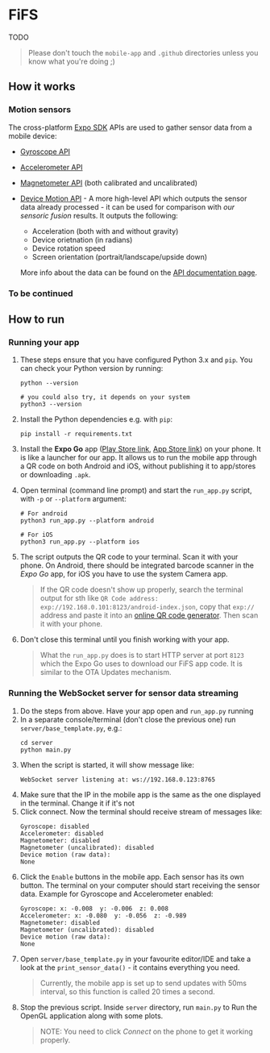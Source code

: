 # FiFS

TODO

> Please don't touch the `mobile-app` and `.github` directories unless you know what you're doing ;)

## How it works

### Motion sensors

The cross-platform [Expo SDK](https://expo.dev) APIs are used to gather sensor data from a mobile device:

- [Gyroscope API](https://docs.expo.dev/versions/v43.0.0/sdk/gyroscope/)
- [Accelerometer API](https://docs.expo.dev/versions/v43.0.0/sdk/accelerometer/)
- [Magnetometer API](https://docs.expo.dev/versions/v43.0.0/sdk/magnetometer/) (both calibrated and uncalibrated)
- [Device Motion API](https://docs.expo.dev/versions/v43.0.0/sdk/devicemotion/) - A more high-level API which outputs the sensor data already processed - it can be used for comparison with _our sensoric fusion_ results. It outputs the following:

  - Acceleration (both with and without gravity)
  - Device orietnation (in radians)
  - Device rotation speed
  - Screen orientation (portrait/landscape/upside down)

  More info about the data can be found on the [API documentation page](https://docs.expo.dev/versions/v43.0.0/sdk/devicemotion/).

### To be continued

## How to run

### Running your app

1. These steps ensure that you have configured Python 3.x and `pip`. You can check your Python version by running:

   ```
   python --version

   # you could also try, it depends on your system
   python3 --version
   ```

1. Install the Python dependencies e.g. with `pip`:

   ```
   pip install -r requirements.txt
   ```

1. Install the **Expo Go** app ([Play Store link](https://play.google.com/store/apps/details?id=host.exp.exponent), [App Store link](https://apps.apple.com/pl/app/expo-go/id982107779)) on your phone. It is like a launcher for our app. It allows us to run the mobile app through a QR code on both Android and iOS, without publishing it to app/stores or downloading `.apk`.

1. Open terminal (command line prompt) and start the `run_app.py` script, with `-p` or `--platform` argument:

   ```
   # For android
   python3 run_app.py --platform android

   # For iOS
   python3 run_app.py --platform ios
   ```

1. The script outputs the QR code to your terminal. Scan it with your phone. On Android, there should be integrated barcode scanner in the _Expo Go_ app, for iOS you have to use the system Camera app.
   > If the QR code doesn't show up properly, search the terminal output for sth like `QR Code address: exp://192.168.0.101:8123/android-index.json`, copy that `exp://` address and paste it into an [online QR code generator](https://www.qr-code-generator.com/). Then scan it with your phone.
1. Don't close this terminal until you finish working with your app.
   > What the `run_app.py` does is to start HTTP server at port `8123` which the Expo Go uses to download our FiFS app code. It is similar to the OTA Updates mechanism.

### Running the WebSocket server for sensor data streaming

1. Do the steps from above. Have your app open and `run_app.py` running
1. In a separate console/terminal (don't close the previous one) run `server/base_template.py`, e.g.:
   ```
   cd server
   python main.py
   ```
1. When the script is started, it will show message like:
   ```
   WebSocket server listening at: ws://192.168.0.123:8765
   ```
1. Make sure that the IP in the mobile app is the same as the one displayed in the terminal. Change it if it's not
1. Click connect. Now the terminal should receive stream of messages like:
   ```
   Gyroscope: disabled
   Accelerometer: disabled
   Magnetometer: disabled
   Magnetometer (uncalibrated): disabled
   Device motion (raw data):
   None
   ```
1. Click the `Enable` buttons in the mobile app. Each sensor has its own button. The terminal on your computer should start receiving the sensor data. Example for Gyroscope and Accelerometer enabled:
   ```
   Gyroscope: x: -0.008  y: -0.006  z: 0.008
   Accelerometer: x: -0.080  y: -0.056  z: -0.989
   Magnetometer: disabled
   Magnetometer (uncalibrated): disabled
   Device motion (raw data):
   None
   ```
1. Open `server/base_template.py` in your favourite editor/IDE and take a look at the `print_sensor_data()` - it contains everything you need.
   > Currently, the mobile app is set up to send updates with 50ms interval, so this function is called 20 times a second.
1. Stop the previous script. Inside `server` directory, run `main.py` to Run the OpenGL application along with some plots.
   > NOTE: You need to click _Connect_ on the phone to get it working properly.
